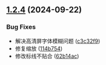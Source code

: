 ## [1.2.4](https://github.com/kakajun/react-sketch-ruler/compare/114b754acf2ec4d638f7e72f751489d5f17e8cfd...1.2.4) (2024-09-22)


### Bug Fixes

* 解决高清屏字体模糊问题 ([c3c32f9](https://github.com/kakajun/react-sketch-ruler/commit/c3c32f981afc3b2ecf19fd81266c9bd74565732f))
* 修复缩放 ([114b754](https://github.com/kakajun/react-sketch-ruler/commit/114b754acf2ec4d638f7e72f751489d5f17e8cfd))
* 修改标线不贴合 ([62b14ac](https://github.com/kakajun/react-sketch-ruler/commit/62b14acbda8701d38830fd4b30456e5a50ee334b))



